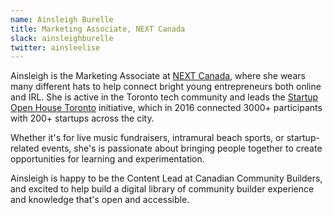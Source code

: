 ```yaml
---
name: Ainsleigh Burelle
title: Marketing Associate, NEXT Canada
slack: ainsleighburelle 
twitter: ainsleelise
---
```


Ainsleigh is the Marketing Associate at [NEXT Canada](http://www.nextcanada.com/), where she wears many different hats to help connect bright young entrepreneurs both online and IRL. She is active in the Toronto tech community and leads the [Startup Open House Toronto](https://www.startupopenhouse.com/) initiative, which in 2016 connected 3000+ participants with 200+ startups across the city.

Whether it's for live music fundraisers, intramural beach sports, or startup-related events,  she's is passionate about bringing people together to create opportunities for learning and experimentation.

Ainsleigh is happy to be the Content Lead at Canadian Community Builders, and excited to help build a digital library of community builder experience and knowledge that's open and accessible.
